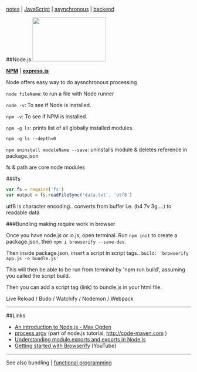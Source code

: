 [notes](../notes.md) | [JavaScript](notes.md) | [asynchronous](../async.md) | [backend](../backend.md)

##Node.js
<a href='https://nodejs.org/en/'><img src="https://nodejs.org/static/images/logos/nodejs-new-pantone-black.png" height="120" width="200"></a>

**[NPM](npm.md)** | **[express.js](express.md)**

Node offers easy way to do aysnchronous processing

`node fileName`: to run a file with Node runner

`node -v`: To see if Node is installed.

`npm -v`: To see if NPM is installed.

`npm -g ls`: prints list of all globally installed modules.

`npm -g ls --depth=0`

`npm uninstall moduleName --save`: uninstalls module & deletes reference in package.json

fs & path are core node modules

###fs
```javascript
var fs = require('fs')
var output = fs.readFileSync('data.txt', 'utf8')
```
utf8 is character encoding.. converts from buffer i.e. (b4 7v 3g....) to readable data

###Bundling
making require work in browser

Once you have node.js or io.js, open terminal. Run `npm init` to create a package.json, then `npm i browserify --save-dev`.

Then inside package.json, insert a script in script tags..
`build: 'browserify app.js -o bundle.js'`

This will then be able to be run from terminal by 'npm run build', assuming you called the script build.

Then you can add a script tag (link) to bundle.js in your html file.

Live Reload / Budo / Watchify / Nodemon / Webpack

---

##Links
- [An introduction to Node.js - Max Ogden](https://github.com/maxogden/art-of-node)
- [process.argv](http://code-maven.com/argv-raw-command-line-arguments-in-nodejs) (part of node.js tutorial, http://code-maven.com )
- [Understanding module.exports and exports in Node.js](https://www.sitepoint.com/understanding-module-exports-exports-node-js/)
- [Getting started with Browserify](https://www.youtube.com/watch?v=CTAa8IcQh1U) (YouTube)

---

See also bundling | [functional programming](functional.md)
